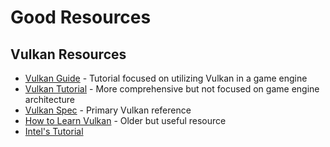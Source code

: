# Good Resources

## Vulkan Resources

- [Vulkan Guide](https://vkguide.dev/) - Tutorial focused on utilizing Vulkan in a game engine
- [Vulkan Tutorial](https://vulkan-tutorial.com/) - More comprehensive but not focused on game engine architecture
- [Vulkan Spec](https://registry.khronos.org/vulkan/specs/latest/html/vkspec.html) - Primary Vulkan reference
- [How to Learn Vulkan](https://www.jeremyong.com/c++/vulkan/graphics/rendering/2018/03/26/how-to-learn-vulkan/) - Older but useful resource
- [Intel's Tutorial](https://www.intel.com/content/www/us/en/developer/articles/training/api-without-secrets-introduction-to-vulkan-part-1.html)